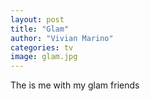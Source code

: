 ```yaml
---
layout: post
title: "Glam"
author: "Vivian Marino"
categories: tv
image: glam.jpg
---
```


The is me with my glam friends